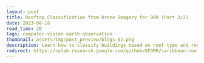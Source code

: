 ```yaml
---
layout: post
title: Rooftop Classification from Drone Imagery for DRR (Part 2/2)
date: 2023-08-18
read_time: 20
tags: computer-vision earth-observation
thumbnail: assets/img/post_preview/bldgs-02.png
description: Learn how to classify buildings based on roof type and roof material using very high-resolution drone images.
redirect: https://colab.research.google.com/github/GFDRR/caribbean-rooftop-classification/blob/add/tutorials/tutorials/02_building_classification.ipynb
---
```

